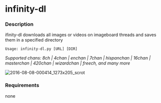 # infinity-dl
### Description
ifinity-dl downloads all images or videos on imageboard threads and saves them in a specified directory
```
Usage: infinity-dl.py [URL] [DIR]
```

*Supported chans:  8ch  | 4chan | enchan | 7chan  | hispanchan | 16chan | masterchan  | 420chan  | wizardchan  | freech, and many more*

![2016-08-08-000414_1273x205_scrot](https://cloud.githubusercontent.com/assets/7110233/17465317/c211f7e8-5cfc-11e6-8d47-a6a26a1d8b55.png)

### Requirements
none
